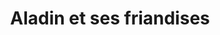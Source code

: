---
title: "Aladin et ses friandises"
url: /rigaud/aladin-et-ses-friandises/
shop: confectionery
---
